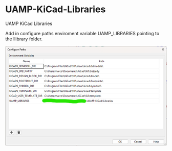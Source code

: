 # UAMP-KiCad-Libraries
UAMP KiCad Libraries

Add in configure paths enviroment variable UAMP_LIBRARIES pointing to the llibrary folder.

![Configure Paths](Assets/configure_paths.png)
